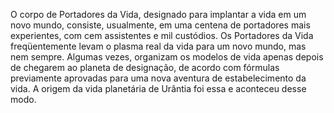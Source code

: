 ﻿O corpo de Portadores da Vida, designado para implantar a vida em um novo mundo, consiste, usualmente, em uma centena de portadores mais experientes, com cem assistentes e mil custódios. Os Portadores da Vida freqüentemente levam o plasma real da vida para um novo mundo, mas nem sempre. Algumas vezes, organizam os modelos de vida apenas depois de chegarem ao planeta de designação, de acordo com fórmulas previamente aprovadas para uma nova aventura de estabelecimento da vida. A origem da vida planetária de Urântia foi essa e aconteceu desse modo.